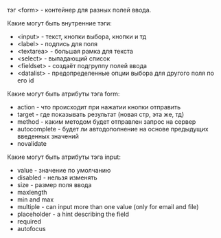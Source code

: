 тэг \<form> - контейнер для разных полей ввода.

Какие могут быть внутренние тэги:
 - \<input> - текст, кнопки выбора, кнопки и тд
 - \<label> - подпись для поля
 - \<textarea> - большая рамка для текста
 - \<select> - выпадающий список
 - \<fieldset> - создаёт подгруппу полей ввода
 - \<datalist> - предопределенные опции выбора для другого поля по его id

Какие могут быть атрибуты тэга form:
 - action - что происходит при нажатии кнопки отправить
 - target - где показывать результат (новая стр, эта же, тд)
 - method - каким методом будет отправлен запрос на сервер
 - autocomplete - будет ли автодополнение на основе предыдущих введенных значений
 - novalidate

Какие могут быть атрибуты тэга input:
 - value - значение по умолчанию
 - disabled - нельзя изменять
 - size - размер поля ввода
 - maxlength
 - min and max
 - multiple - can input more than one value (only for email and file)
 - placeholder - a hint describing the field
 - required
 - autofocus